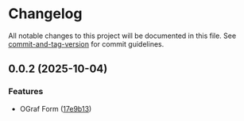 # Changelog

All notable changes to this project will be documented in this file. See [commit-and-tag-version](https://github.com/absolute-version/commit-and-tag-version) for commit guidelines.

## 0.0.2 (2025-10-04)


### Features

* OGraf Form ([17e9b13](https://github.com/SuperFlyTV/ograf-data-gui/commit/17e9b13e3b3f7112041e732c9a4bee3f6771d353))
